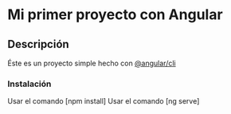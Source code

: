 # Mi primer proyecto con Angular
## Descripción
Éste es un proyecto simple hecho con [@angular/cli](https://angular.io)
### Instalación
Usar el comando [npm install]
Usar el comando [ng serve]
